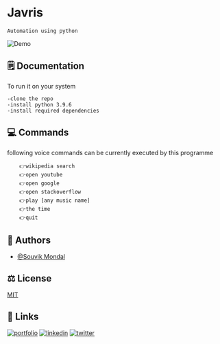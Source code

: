 # Javris

    Automation using python

![Demo](https://github.com/souvikm2002/Jarvis/blob/master/Readme_files/glow.gif?raw=true)
## 🗒 Documentation 

To run it on your system 

    -clone the repo
    -install python 3.9.6
    -install required dependencies

    

  
## 💻 Commands

following voice commands can be currently executed by this programme

```
    👉wikipedia search
    👉open youtube
    👉open google
    👉open stackoverflow
    👉play [any music name]
    👉the time
    👉quit
```
    
## 🧑 Authors

- [@Souvik Mondal](https://github.com/souvikm2002)

  
## ⚖ License

[MIT](https://choosealicense.com/licenses/mit/)

  
## 🔗 Links
[![portfolio](https://img.shields.io/badge/my_portfolio-000?style=for-the-badge&logo=ko-fi&logoColor=white)](https://souvikm02.netlify.app/)
[![linkedin](https://img.shields.io/badge/linkedin-0A66C2?style=for-the-badge&logo=linkedin&logoColor=white)](https://www.linkedin.com/in/souvik-mondal-897a28205/)
[![twitter](https://img.shields.io/badge/twitter-1DA1F2?style=for-the-badge&logo=twitter&logoColor=white)](https://twitter.com/Souvikm02)
